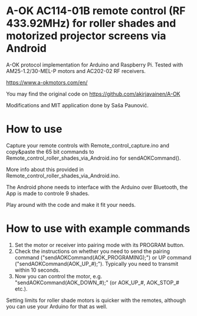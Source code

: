 # A-OK AC114-01B remote control (RF 433.92MHz) for roller shades and motorized projector screens via Android

A-OK protocol implementation for Arduino and Raspberry Pi. Tested with AM25-1.2/30-MEL-P motors and AC202-02 RF receivers.

https://www.a-okmotors.com/en/

You may find the original code on https://github.com/akirjavainen/A-OK 

Modifications and MIT application done by Saša Paunović.

# How to use
Capture your remote controls with Remote_control_capture.ino and copy&paste the 65 bit commands to Remote_control_roller_shades_via_Android.ino for sendAOKCommand().

More info about this provided in Remote_control_roller_shades_via_Android.ino. 

The Android phone needs to interface with the Arduino over Bluetooth, the App is made to controle 9 shades. 

Play around with the code and make it fit your needs.

# How to use with example commands
  1.  Set the motor or receiver into pairing mode with its PROGRAM button.
  2.  Check the instructions on whether you need to send the pairing command        ("sendAOKCommand(AOK_PROGRAMING);") or UP command ("sendAOKCommand(AOK_UP_#);"). Typically you need to transmit within 10 seconds.
  3.  Now you can control the motor, e.g. "sendAOKCommand(AOK_DOWN_#);" (or AOK_UP_#, AOK_STOP_# etc.).
  
Setting limits for roller shade motors is quicker with the remotes, although you can use your Arduino for that as well.
